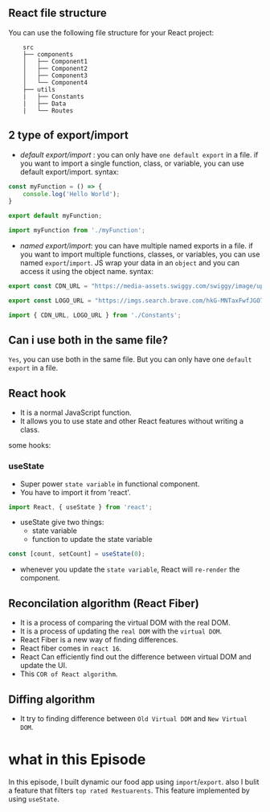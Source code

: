 ## React file structure
You can use the following file structure for your React project:
```plaintext
    src
    ├── components
    │   ├── Component1
    │   ├── Component2
    │   ├── Component3
    │   └── Component4
    ├── utils
    |   ├── Constants
    |   ├── Data
    |   └── Routes
``` 

## 2 type of export/import
- *default export/import* : you can only have `one default export` in a file. if you want to import a single function, class, or variable, you can use default export/import.
syntax:
```JavaScript
const myFunction = () => {
    console.log('Hello World');
}

export default myFunction;
```
```JavaScript
import myFunction from './myFunction';
```
- *named export/import*: you can have multiple named exports in a file. if you want to import multiple functions, classes, or variables, you can use named `export`/`import`. JS wrap your data in an `object` and you can access it using the object name.
syntax:
```JavaScript
export const CDN_URL = "https://media-assets.swiggy.com/swiggy/image/upload/fl_lossy,f_auto,q_auto,w_660/";

export const LOGO_URL = "https://imgs.search.brave.com/hkG-MNTaxFwfJGO7_WouUVHTfPzCYqLO1xWUnzur-_w/rs:fit:500:0:0:0/g:ce/aHR0cHM6Ly9pbWFn/ZXMtcGxhdGZvcm0u/OTlzdGF0aWMuY29t/Ly9zXy0ycWdSclBa/bldVcFdJaDROZUl1/OTVVQ0U9LzB4MDo5/OTl4OTk5L2ZpdC1p/bi81MDB4NTAwLzk5/ZGVzaWducy1jb250/ZXN0cy1hdHRhY2ht/ZW50cy8xMTgvMTE4/NjEyL2F0dGFjaG1l/bnRfMTE4NjEyOTQz.jpeg";
```
```JavaScript
import { CDN_URL, LOGO_URL } from './Constants';
```

## Can i use both in the same file?
`Yes`, you can use both in the same file. But you can only have one `default export` in a file.

## React hook
- It is a normal JavaScript function.
- It allows you to use state and other React features without writing a class.

some hooks:
### useState
- Super power `state variable` in functional component.
- You have to import it from 'react'.
```JavaScript
import React, { useState } from 'react';
```
- useState give two things:
    - state variable
    - function to update the state variable
```JavaScript
const [count, setCount] = useState(0);
```
- whenever you update the `state variable`, React will `re-render` the component.

## Reconcilation algorithm (React Fiber)
- It is a process of comparing the virtual DOM with the real DOM.
- It is a process of updating the `real DOM` with the `virtual DOM`.
- React Fiber is a new way of finding differences.
- React fiber comes in `react 16`.
- React Can efficiently find out the difference between virtual DOM and update the UI.
- This `COR of React algorithm`.

## Diffing  algorithm
- It try to finding difference between `Old Virtual DOM` and `New Virtual DOM`.


# what in this Episode
In this episode, I built dynamic our food app using `import`/`export`. also I bulit a feature that filters `top rated Restuarents`. This feature implemented by using `useState`.
